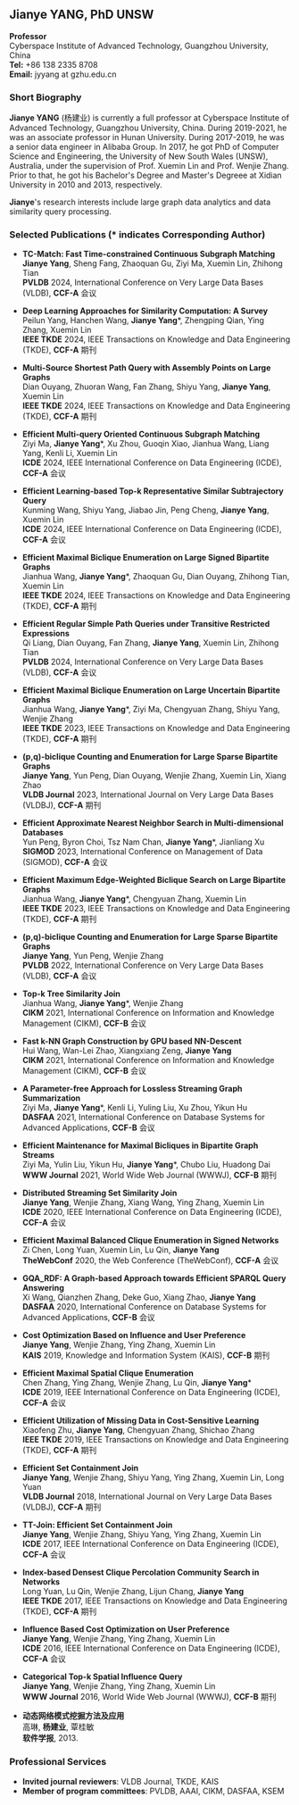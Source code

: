 ## Jianye YANG, PhD UNSW

**Professor**  
Cyberspace Institute of Advanced Technology, Guangzhou University, China  
**Tel:** +86 138 2335 8708  
**Email:** jyyang at gzhu.edu.cn  



### Short Biography

**Jianye YANG** (杨建业) is currently a full professor at Cyberspace Institute of Advanced Technology, Guangzhou University, China. 
During 2019-2021, he was an associate professor in Hunan University. During 2017-2019, he was a senior data engineer in Alibaba Group.
In 2017, he got PhD of Computer Science and Engineering, the University of New South Wales (UNSW), Australia, 
under the supervision of Prof. Xuemin Lin and Prof. Wenjie Zhang.
Prior to that, he got his Bachelor's Degree and Master's Degreee at Xidian University in 2010 and 2013, respectively.

**Jianye**'s research interests include large graph data analytics and data similarity query processing.


### Selected Publications (* indicates Corresponding Author)

- **TC-Match: Fast Time-constrained Continuous Subgraph Matching**  
  **Jianye Yang**, Sheng Fang, Zhaoquan Gu, Ziyi Ma, Xuemin Lin, Zhihong Tian     
  **PVLDB** 2024, International Conference on Very Large Data Bases (VLDB), **CCF-A** 会议

- **Deep Learning Approaches for Similarity Computation: A Survey**  
  Peilun Yang, Hanchen Wang, **Jianye Yang***, Zhengping Qian, Ying Zhang, Xuemin Lin  
  **IEEE TKDE** 2024, IEEE Transactions on Knowledge and Data Engineering (TKDE), **CCF-A** 期刊

- **Multi-Source Shortest Path Query with Assembly Points on Large Graphs**    
  Dian Ouyang, Zhuoran Wang, Fan Zhang, Shiyu Yang, **Jianye Yang**, Xuemin Lin  
  **IEEE TKDE** 2024, IEEE Transactions on Knowledge and Data Engineering (TKDE), **CCF-A** 期刊

- **Efficient Multi-query Oriented Continuous Subgraph Matching**  
  Ziyi Ma, **Jianye Yang***, Xu Zhou, Guoqin Xiao, Jianhua Wang, Liang Yang, Kenli Li, Xuemin Lin  
  **ICDE** 2024, IEEE International Conference on Data Engineering (ICDE), **CCF-A** 会议

- **Efficient Learning-based Top-k Representative Similar Subtrajectory Query**  
  Kunming Wang, Shiyu Yang, Jiabao Jin, Peng Cheng, **Jianye Yang**, Xuemin Lin  
  **ICDE** 2024, IEEE International Conference on Data Engineering (ICDE), **CCF-A** 会议

- **Efficient Maximal Biclique Enumeration on Large Signed Bipartite Graphs**  
  Jianhua Wang, **Jianye Yang***, Zhaoquan Gu, Dian Ouyang, Zhihong Tian, Xuemin Lin  
  **IEEE TKDE** 2024, IEEE Transactions on Knowledge and Data Engineering (TKDE), **CCF-A** 期刊

- **Efficient Regular Simple Path Queries under Transitive Restricted Expressions**  
  Qi Liang, Dian Ouyang, Fan Zhang, **Jianye Yang**, Xuemin Lin, Zhihong Tian  
  **PVLDB** 2024, International Conference on Very Large Data Bases (VLDB), **CCF-A** 会议

- **Efficient Maximal Biclique Enumeration on Large Uncertain Bipartite Graphs**  
  Jianhua Wang, **Jianye Yang***, Ziyi Ma, Chengyuan Zhang, Shiyu Yang, Wenjie Zhang  
  **IEEE TKDE** 2023, IEEE Transactions on Knowledge and Data Engineering (TKDE), **CCF-A** 期刊

- **(p,q)-biclique Counting and Enumeration for Large Sparse Bipartite Graphs**  
  **Jianye Yang**, Yun Peng, Dian Ouyang, Wenjie Zhang, Xuemin Lin, Xiang Zhao  
  **VLDB Journal** 2023, International Journal on Very Large Data Bases (VLDBJ), **CCF-A** 期刊

- **Efficient Approximate Nearest Neighbor Search in Multi-dimensional Databases**   
  Yun Peng, Byron Choi, Tsz Nam Chan, **Jianye Yang***, Jianliang Xu  
  **SIGMOD** 2023, International Conference on Management of Data (SIGMOD), **CCF-A** 会议

- **Efficient Maximum Edge-Weighted Biclique Search on Large Bipartite Graphs**   
  Jianhua Wang, **Jianye Yang***, Chengyuan Zhang, Xuemin Lin  
  **IEEE TKDE** 2023, IEEE Transactions on Knowledge and Data Engineering (TKDE), **CCF-A** 期刊

- **(p,q)-biclique Counting and Enumeration for Large Sparse Bipartite Graphs**   
  **Jianye Yang**, Yun Peng, Wenjie Zhang  
  **PVLDB** 2022, International Conference on Very Large Data Bases (VLDB), **CCF-A** 会议  
  
- **Top-k Tree Similarity Join**   
  Jianhua Wang, **Jianye Yang***, Wenjie Zhang  
  **CIKM** 2021, International Conference on Information and Knowledge Management (CIKM), **CCF-B** 会议 
  
- **Fast k-NN Graph Construction by GPU based NN-Descent**  
  Hui Wang, Wan-Lei Zhao, Xiangxiang Zeng, **Jianye Yang**  
  **CIKM** 2021, International Conference on Information and Knowledge Management (CIKM), **CCF-B** 会议 
  
- **A Parameter-free Approach for Lossless Streaming Graph Summarization**  
  Ziyi Ma, **Jianye Yang***, Kenli Li, Yuling Liu, Xu Zhou, Yikun Hu  
  **DASFAA** 2021, International Conference on Database Systems for Advanced Applications, **CCF-B** 会议  
  
- **Efficient Maintenance for Maximal Bicliques in Bipartite Graph Streams**  
  Ziyi Ma, Yulin Liu, Yikun Hu, **Jianye Yang***, Chubo Liu, Huadong Dai  
  **WWW Journal** 2021, World Wide Web Journal (WWWJ), **CCF-B** 期刊
  
- **Distributed Streaming Set Similarity Join**  
  **Jianye Yang**, Wenjie Zhang, Xiang Wang, Ying Zhang, Xuemin Lin  
  **ICDE** 2020, IEEE International Conference on Data Engineering (ICDE), **CCF-A** 会议  
  
- **Efficient Maximal Balanced Clique Enumeration in Signed Networks**  
  Zi Chen, Long Yuan, Xuemin Lin, Lu Qin, **Jianye Yang**  
  **TheWebConf** 2020, the Web Conference (TheWebConf), **CCF-A** 会议
  
- **GQA_RDF: A Graph-based Approach towards Efficient SPARQL Query Answering**  
  Xi Wang, Qianzhen Zhang, Deke Guo, Xiang Zhao, **Jianye Yang**  
  **DASFAA** 2020, International Conference on Database Systems for Advanced Applications, **CCF-B** 会议  
  
- **Cost Optimization Based on Influence and User Preference**  
  **Jianye Yang**, Wenjie Zhang, Ying Zhang, Xuemin Lin  
  **KAIS** 2019, Knowledge and Information System (KAIS), **CCF-B** 期刊
  
- **Efficient Maximal Spatial Clique Enumeration**  
  Chen Zhang, Ying Zhang, Wenjie Zhang, Lu Qin, **Jianye Yang***  
  **ICDE** 2019, IEEE International Conference on Data Engineering (ICDE), **CCF-A** 会议  
  
- **Efficient Utilization of Missing Data in Cost-Sensitive Learning**  
  Xiaofeng Zhu, **Jianye Yang**, Chengyuan Zhang, Shichao Zhang  
  **IEEE TKDE** 2019, IEEE Transactions on Knowledge and Data Engineering (TKDE), **CCF-A** 期刊
  
- **Efficient Set Containment Join**  
  **Jianye Yang**, Wenjie Zhang, Shiyu Yang, Ying Zhang, Xuemin Lin, Long Yuan  
  **VLDB Journal** 2018, International Journal on Very Large Data Bases (VLDBJ), **CCF-A** 期刊
  
- **TT-Join: Efficient Set Containment Join**  
  **Jianye Yang**, Wenjie Zhang, Shiyu Yang, Ying Zhang, Xuemin Lin  
  **ICDE** 2017, IEEE International Conference on Data Engineering (ICDE), **CCF-A** 会议  
  
- **Index-based Densest Clique Percolation Community Search in Networks**  
  Long Yuan, Lu Qin, Wenjie Zhang, Lijun Chang, **Jianye Yang**  
  **IEEE TKDE** 2017, IEEE Transactions on Knowledge and Data Engineering (TKDE), **CCF-A** 期刊
  
- **Influence Based Cost Optimization on User Preference**  
  **Jianye Yang**, Wenjie Zhang, Ying Zhang, Xuemin Lin  
  **ICDE** 2016, IEEE International Conference on Data Engineering (ICDE), **CCF-A** 会议
  
- **Categorical Top-k Spatial Influence Query**  
  **Jianye Yang**, Wenjie Zhang, Ying Zhang, Xuemin Lin  
  **WWW Journal** 2016, World Wide Web Journal (WWWJ), **CCF-B** 期刊

- **动态网络模式挖掘方法及应用**  
  高琳, **杨建业**, 覃桂敏  
  **软件学报**, 2013.
  

### Professional Services

- **Invited journal reviewers**: 
  VLDB Journal, TKDE, KAIS
- **Member of program committees**:
  PVLDB, AAAI, CIKM, DASFAA, KSEM
